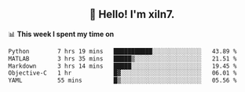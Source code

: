<h2 align="center">👋 Hello! I'm xiln7.</h2>

📊 **This week I spent my time on**
<!--START_SECTION:waka-->

```txt
Python        7 hrs 19 mins   ███████████░░░░░░░░░░░░░░   43.89 %
MATLAB        3 hrs 35 mins   █████▒░░░░░░░░░░░░░░░░░░░   21.51 %
Markdown      3 hrs 14 mins   █████░░░░░░░░░░░░░░░░░░░░   19.45 %
Objective-C   1 hr            █▓░░░░░░░░░░░░░░░░░░░░░░░   06.01 %
YAML          55 mins         █▒░░░░░░░░░░░░░░░░░░░░░░░   05.56 %
```

<!--END_SECTION:waka-->


